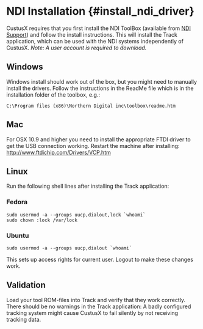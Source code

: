 NDI Installation {#install_ndi_driver}
===================

CustusX requires that you first install the NDI ToolBox 
(available from [NDI Support](https://support.ndigital.com/downloads.php?filetypebrowse=software)) 
and follow the install instructions. This will install the Track application, which can be used with 
the NDI systems independently of CustusX. *Note: A user account is required to download.*

Windows
-----------------------------------------------------------
Windows install should work out of the box, but you might need to manually install the drivers.
Follow the instructions in the ReadMe file which is in the installation folder of the toolbox,
e.g.:

	C:\Program files (x86)\Northern Digital inc\toolbox\readme.htm


Mac
-----------------------------------------------------------
For OSX 10.9 and higher you need to install the appropriate FTDI driver to get the USB connection working.
Restart the machine after installing: <http://www.ftdichip.com/Drivers/VCP.htm>


Linux
-----------------------------------------------------------
Run the following shell lines after installing the Track application:

### Fedora

	sudo usermod -a --groups uucp,dialout,lock `whoami`
	sudo chown :lock /var/lock

### Ubuntu

	sudo usermod -a --groups uucp,dialout `whoami`

This sets up access rights for current user. Logout to make these changes work.


Validation
-----------------------------------------------------------
Load your tool ROM-files into Track and verify that they work correctly. There should be no warnings in the Track application: A badly configured tracking system might cause CustusX to fail silently by not receiving tracking data.


